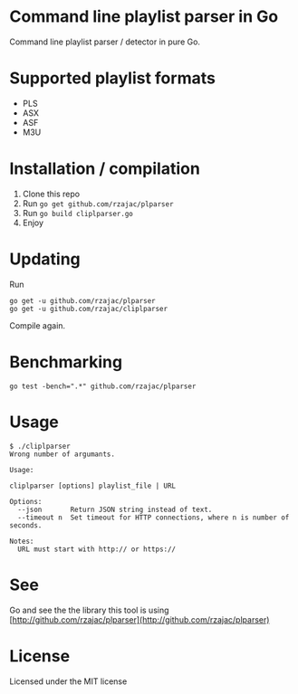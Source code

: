 # Command line playlist parser in Go

Command line playlist parser / detector in pure Go.

# Supported playlist formats

* PLS
* ASX
* ASF
* M3U

# Installation / compilation

1. Clone this repo
2. Run `go get github.com/rzajac/plparser`
3. Run `go build cliplparser.go`
4. Enjoy

# Updating

Run

    go get -u github.com/rzajac/plparser
    go get -u github.com/rzajac/cliplparser

Compile again.

# Benchmarking

    go test -bench=".*" github.com/rzajac/plparser

# Usage

    $ ./cliplparser
    Wrong number of argumants.

    Usage:

    cliplparser [options] playlist_file | URL

    Options:
      --json       Return JSON string instead of text.
      --timeout n  Set timeout for HTTP connections, where n is number of seconds.

    Notes:
      URL must start with http:// or https://

# See

Go and see the the library this tool is using [http://github.com/rzajac/plparser](http://github.com/rzajac/plparser)

# License

Licensed under the MIT license

